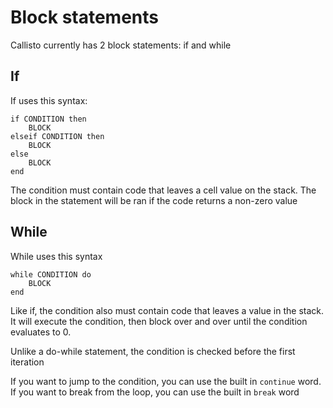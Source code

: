 # Block statements
Callisto currently has 2 block statements: if and while

## If
If uses this syntax:
```
if CONDITION then
	BLOCK
elseif CONDITION then
	BLOCK
else
	BLOCK
end
```

The condition must contain code that leaves a cell value on the stack. The block in
the statement will be ran if the code returns a non-zero value

## While
While uses this syntax
```
while CONDITION do
	BLOCK
end
```

Like if, the condition also must contain code that leaves a value in the stack. It will
execute the condition, then block over and over until the condition evaluates to 0.

Unlike a do-while statement, the condition is checked before the first iteration

If you want to jump to the condition, you can use the built in `continue` word. If you
want to break from the loop, you can use the built in `break` word

